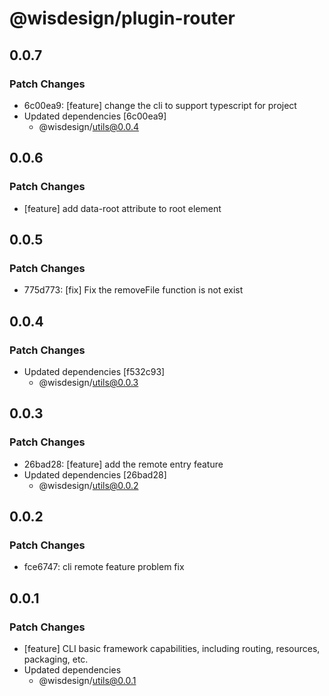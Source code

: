 # @wisdesign/plugin-router

## 0.0.7

### Patch Changes

- 6c00ea9: [feature] change the cli to support typescript for project
- Updated dependencies [6c00ea9]
  - @wisdesign/utils@0.0.4

## 0.0.6

### Patch Changes

- [feature] add data-root attribute to root element

## 0.0.5

### Patch Changes

- 775d773: [fix] Fix the removeFile function is not exist

## 0.0.4

### Patch Changes

- Updated dependencies [f532c93]
  - @wisdesign/utils@0.0.3

## 0.0.3

### Patch Changes

- 26bad28: [feature] add the remote entry feature
- Updated dependencies [26bad28]
  - @wisdesign/utils@0.0.2

## 0.0.2

### Patch Changes

- fce6747: cli remote feature problem fix

## 0.0.1

### Patch Changes

- [feature] CLI basic framework capabilities, including routing, resources, packaging, etc.
- Updated dependencies
  - @wisdesign/utils@0.0.1
